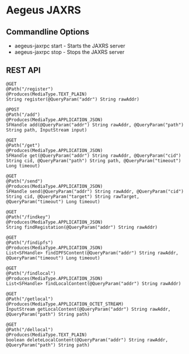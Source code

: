 Aegeus JAXRS
============
 
Commandline Options
-------------------
 
* aegeus-jaxrpc start - Starts the JAXRS server
* aegeus-jaxrpc stop  - Stops the JAXRS server
 
REST API
--------
 
    @GET
    @Path("/register")
    @Produces(MediaType.TEXT_PLAIN)
    String register(@QueryParam("addr") String rawAddr)
 
    @POST
    @Path("/add")
    @Produces(MediaType.APPLICATION_JSON)
    SFHandle add(@QueryParam("addr") String rawAddr, @QueryParam("path") String path, InputStream input)
     
    @GET
    @Path("/get")
    @Produces(MediaType.APPLICATION_JSON)
    SFHandle get(@QueryParam("addr") String rawAddr, @QueryParam("cid") String cid, @QueryParam("path") String path, @QueryParam("timeout") Long timeout)
 
    @GET
    @Path("/send")
    @Produces(MediaType.APPLICATION_JSON)
    SFHandle send(@QueryParam("addr") String rawAddr, @QueryParam("cid") String cid, @QueryParam("target") String rawTarget, @QueryParam("timeout") Long timeout)
 
    @GET
    @Path("/findkey")
    @Produces(MediaType.APPLICATION_JSON)
    String findRegistation(@QueryParam("addr") String rawAddr)
 
    @GET
    @Path("/findipfs")
    @Produces(MediaType.APPLICATION_JSON)
    List<SFHandle> findIPFSContent(@QueryParam("addr") String rawAddr, @QueryParam("timeout") Long timeout)
 
    @GET
    @Path("/findlocal")
    @Produces(MediaType.APPLICATION_JSON)
    List<SFHandle> findLocalContent(@QueryParam("addr") String rawAddr)
     
    @GET
    @Path("/getlocal")
    @Produces(MediaType.APPLICATION_OCTET_STREAM)
    InputStream getLocalContent(@QueryParam("addr") String rawAddr, @QueryParam("path") String path)
     
    @GET
    @Path("/dellocal")
    @Produces(MediaType.TEXT_PLAIN)
    boolean deleteLocalContent(@QueryParam("addr") String rawAddr, @QueryParam("path") String path)
